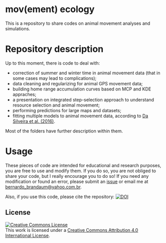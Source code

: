 # mov(ement) ecology

This is a repository to share codes on animal movement analyses and simulations. 

# Repository description

Up to this moment, there is code to deal with:
- correction of summer and winter time in animal movement data (that in some cases may lead to complications);
- data cleaning and regularizing for animal GPS movement data;
- building home range accumulation curves based on MCP and KDE appraches;
- a presentation on integrated step-selection approach to understand resource selection and animal movement;
- performing predictions for large maps and datasets;
- fitting multiple models to animal movement data, according to [Da Silveira et al. (2016)](http://journals.plos.org/plosone/article?id=10.1371%2Fjournal.pone.0156688).

Most of the folders have further description within them.

# Usage

These pieces of code are intended for educational and research purposes, you are free to use and modify them. If you do so, you are not obliged to share your code, but I really encourage you to do so!
If you need any modification or found an error, please submit an [issue](https://github.com/bniebuhr/movecology/issues/new) or email me at bernardo_brandaum@yahoo.com.br.

Also, if you use this code, please cite the repository: 
[![DOI](https://zenodo.org/badge/26168984.svg)](https://zenodo.org/badge/latestdoi/26168984)

## License 

<a rel="license" href="http://creativecommons.org/licenses/by/4.0/"><img alt="Creative Commons License" style="border-width:0" src="https://i.creativecommons.org/l/by/4.0/88x31.png" /></a><br />This work is licensed under a <a rel="license" href="http://creativecommons.org/licenses/by/4.0/">Creative Commons Attribution 4.0 International License</a>.
